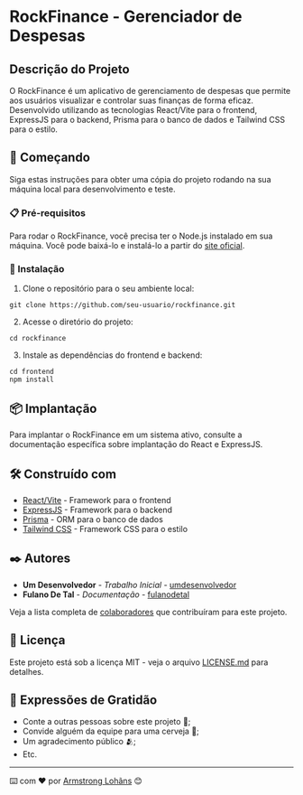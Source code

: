 # RockFinance - Gerenciador de Despesas

## Descrição do Projeto

O RockFinance é um aplicativo de gerenciamento de despesas que permite aos usuários visualizar e controlar suas finanças de forma eficaz. Desenvolvido utilizando as tecnologias React/Vite para o frontend, ExpressJS para o backend, Prisma para o banco de dados e Tailwind CSS para o estilo.

## 🚀 Começando

Siga estas instruções para obter uma cópia do projeto rodando na sua máquina local para desenvolvimento e teste.

### 📋 Pré-requisitos

Para rodar o RockFinance, você precisa ter o Node.js instalado em sua máquina. Você pode baixá-lo e instalá-lo a partir do [site oficial](https://nodejs.org/).

### 🔧 Instalação

1. Clone o repositório para o seu ambiente local:

``` 
git clone https://github.com/seu-usuario/rockfinance.git
```

2. Acesse o diretório do projeto:

``` 
cd rockfinance
``` 

3. Instale as dependências do frontend e backend:

``` 
cd frontend
npm install
``` 

## 📦 Implantação

Para implantar o RockFinance em um sistema ativo, consulte a documentação específica sobre implantação do React e ExpressJS.

## 🛠️ Construído com

* [React/Vite](https://vitejs.dev/) - Framework para o frontend
* [ExpressJS](https://expressjs.com/) - Framework para o backend
* [Prisma](https://www.prisma.io/) - ORM para o banco de dados
* [Tailwind CSS](https://tailwindcss.com/) - Framework CSS para o estilo

## ✒️ Autores

* **Um Desenvolvedor** - *Trabalho Inicial* - [umdesenvolvedor](https://github.com/linkParaPerfil)
* **Fulano De Tal** - *Documentação* - [fulanodetal](https://github.com/linkParaPerfil)

Veja a lista completa de [colaboradores](https://github.com/seu-usuario/rockfinance/colaboradores) que contribuíram para este projeto.

## 📄 Licença

Este projeto está sob a licença MIT - veja o arquivo [LICENSE.md](https://github.com/seu-usuario/rockfinance/licenca) para detalhes.

## 🎁 Expressões de Gratidão

* Conte a outras pessoas sobre este projeto 📢;
* Convide alguém da equipe para uma cerveja 🍺;
* Um agradecimento público 🫂;
* Etc.

---

⌨️ com ❤️ por [Armstrong Lohãns](https://gist.github.com/lohhans) 😊

